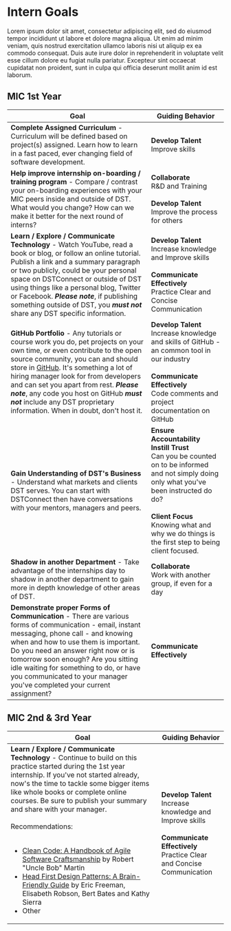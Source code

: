 # Intern Goals

Lorem ipsum dolor sit amet, consectetur adipiscing elit, sed do eiusmod tempor incididunt ut labore et dolore magna aliqua. Ut enim ad minim veniam, quis nostrud exercitation ullamco laboris nisi ut aliquip ex ea commodo consequat. Duis aute irure dolor in reprehenderit in voluptate velit esse cillum dolore eu fugiat nulla pariatur. Excepteur sint occaecat cupidatat non proident, sunt in culpa qui officia deserunt mollit anim id est laborum.

## MIC 1st Year

Goal | Guiding Behavior
------------ | -------------
**Complete Assigned Curriculum** - Curriculum will be defined based on project(s) assigned. Learn how to learn in a fast paced, ever changing field of software development. | **Develop Talent**<br>Improve skills
**Help improve internship on-boarding / training program** - Compare / contrast your on-boarding experiences with your MIC peers inside and outside of DST. What would you change? How can we make it better for the next round of interns? | **Collaborate**<br>R&D and Training<br><br>**Develop Talent**<br>Improve the process for others
**Learn / Explore / Communicate Technology** - Watch YouTube, read a book or blog, or follow an online tutorial. Publish a link and a summary paragraph or two publicly, could be your personal space on DSTConnect or outside of DST using things like a personal blog, Twitter or Facebook. _**Please note**_, if publishing something outside of DST, you _**must not**_ share any DST specific information. | **Develop Talent**<br>Increase knowledge and Improve skills<br><br>**Communicate Effectively**<br>Practice Clear and Concise Communication
**GitHub Portfolio** - Any tutorials or course work you do, pet projects on your own time, or even contribute to the open source community, you can and should store in [GitHub](https://github.com/). It's something a lot of hiring manager look for from developers and can set you apart from rest. _**Please note**_, any code you host on GitHub _**must not**_ include any DST proprietary information. When in doubt, don't host it. | **Develop Talent**<br>Increase knowledge and skills of GitHub - an common tool in our industry<br><br>**Communicate Effectively**<br>Code comments and project documentation on GitHub
**Gain Understanding of DST's Business** - Understand what markets and clients DST serves. You can start with DSTConnect then have conversations with your mentors, managers and peers. | **Ensure Accountability<br>Instill Trust**<br>Can you be counted on to be informed and not simply doing only what you've been instructed do do?<br><br>**Client Focus**<br>Knowing what and why we do things is the first step to being client focused.
**Shadow in another Department** - Take advantage of the internships day to shadow in another department to gain more in depth knowledge of other areas of DST. | **Collaborate**<br>Work with another group, if even for a day
**Demonstrate proper Forms of Communication** - There are various forms of communication - email, instant messaging, phone call - and knowing when and how to use them is important. Do you need an answer right now or is tomorrow soon enough? Are you sitting idle waiting for something to do, or have you communicated to your manager you've completed your current assignment? | **Communicate Effectively**

## MIC 2nd & 3rd Year

Goal | Guiding Behavior
------------ | -------------
**Learn / Explore / Communicate Technology** - Continue to build on this practice started during the 1st year internship. If you've not started already, now's the time to tackle some bigger items like whole books or complete online courses. Be sure to publish your summary and share with your manager.<br><br>Recommendations:<br><br><ul><li>[Clean Code: A Handbook of Agile Software Craftsmanship](https://www.amazon.com/Clean-Code-Handbook-Software-Craftsmanship/dp/0132350882) by Robert "Uncle Bob" Martin<li>[Head First Design Patterns: A Brain-Friendly Guide](https://www.amazon.com/Head-First-Design-Patterns-Brain-Friendly/dp/0596007124) by Eric Freeman, Elisabeth Robson, Bert Bates and Kathy Sierra<li>Other<ul> | **Develop Talent**<br>Increase knowledge and Improve skills<br><br>**Communicate Effectively**<br>Practice Clear and Concise Communication
